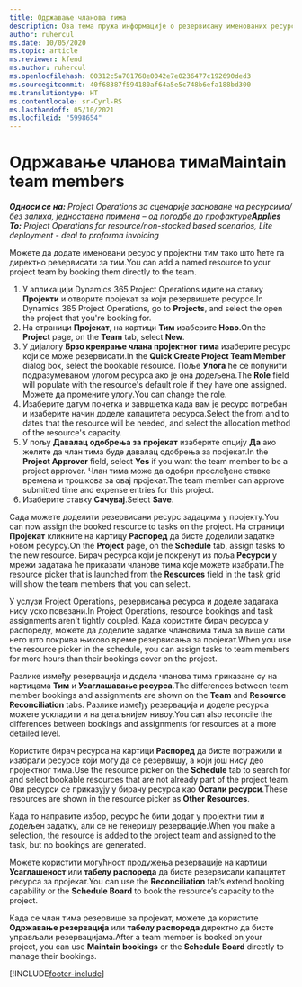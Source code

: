 ```yaml
---
title: Одржавање чланова тима
description: Ова тема пружа информације о резервисању именованих ресурса за тимове пројекта и њиховом додељивању задацима.
author: ruhercul
ms.date: 10/05/2020
ms.topic: article
ms.reviewer: kfend
ms.author: ruhercul
ms.openlocfilehash: 00312c5a701768e0042e7e0236477c192690ded3
ms.sourcegitcommit: 40f68387f594180af64a5e5c748b6efa188bd300
ms.translationtype: HT
ms.contentlocale: sr-Cyrl-RS
ms.lasthandoff: 05/10/2021
ms.locfileid: "5998654"
---
```

# <a name="maintain-team-members"></a><span data-ttu-id="ad0c7-103">Одржавање чланова тима</span><span class="sxs-lookup"><span data-stu-id="ad0c7-103">Maintain team members</span></span>

<span data-ttu-id="ad0c7-104">_**Односи се на:** Project Operations за сценарије засноване на ресурсима/без залиха, једноставна примена – од погодбе до профактуре_</span><span class="sxs-lookup"><span data-stu-id="ad0c7-104">_**Applies To:** Project Operations for resource/non-stocked based scenarios, Lite deployment - deal to proforma invoicing_</span></span>

<span data-ttu-id="ad0c7-105">Можете да додате именовани ресурс у пројектни тим тако што ћете га директно резервисати за тим.</span><span class="sxs-lookup"><span data-stu-id="ad0c7-105">You can add a named resource to your project team by booking them directly to the team.</span></span>

1. <span data-ttu-id="ad0c7-106">У апликацији Dynamics 365 Project Operations идите на ставку **Пројекти** и отворите пројекат за који резервишете ресурсе.</span><span class="sxs-lookup"><span data-stu-id="ad0c7-106">In Dynamics 365 Project Operations, go to **Projects**, and select the open the project that you're booking for.</span></span>
2. <span data-ttu-id="ad0c7-107">На страници **Пројекат**, на картици **Тим** изаберите **Ново**.</span><span class="sxs-lookup"><span data-stu-id="ad0c7-107">On the **Project** page, on the **Team** tab, select **New**.</span></span> 
3. <span data-ttu-id="ad0c7-108">У дијалогу **Брзо креирање члана пројектног тима** изаберите ресурс који се може резервисати.</span><span class="sxs-lookup"><span data-stu-id="ad0c7-108">In the **Quick Create Project Team Member** dialog box, select the bookable resource.</span></span> <span data-ttu-id="ad0c7-109">Поље **Улога** ће се попунити подразумеваном улогом ресурса ако је она додељена.</span><span class="sxs-lookup"><span data-stu-id="ad0c7-109">The **Role** field will populate with the resource's default role if they have one assigned.</span></span> <span data-ttu-id="ad0c7-110">Можете да промените улогу.</span><span class="sxs-lookup"><span data-stu-id="ad0c7-110">You can change the role.</span></span> 
4. <span data-ttu-id="ad0c7-111">Изаберите датум почетка и завршетка када вам је ресурс потребан и изаберите начин доделе капацитета ресурса.</span><span class="sxs-lookup"><span data-stu-id="ad0c7-111">Select the from and to dates that the resource will be needed, and select the allocation method of the resource's capacity.</span></span> 
5. <span data-ttu-id="ad0c7-112">У пољу **Давалац одобрења за пројекат** изаберите опцију **Да** ако желите да члан тима буде давалац одобрења за пројекат.</span><span class="sxs-lookup"><span data-stu-id="ad0c7-112">In the **Project Approver** field, select **Yes** if you want the team member to be a project approver.</span></span> <span data-ttu-id="ad0c7-113">Члан тима може да одобри прослеђене ставке времена и трошкова за овај пројекат.</span><span class="sxs-lookup"><span data-stu-id="ad0c7-113">The team member can approve submitted time and expense entries for this project.</span></span> 
6. <span data-ttu-id="ad0c7-114">Изаберите ставку **Сачувај**.</span><span class="sxs-lookup"><span data-stu-id="ad0c7-114">Select **Save**.</span></span>

<span data-ttu-id="ad0c7-115">Сада можете доделити резервисани ресурс задацима у пројекту.</span><span class="sxs-lookup"><span data-stu-id="ad0c7-115">You can now assign the booked resource to tasks on the project.</span></span> <span data-ttu-id="ad0c7-116">На страници **Пројекат** кликните на картицу **Распоред** да бисте доделили задатке новом ресурсу.</span><span class="sxs-lookup"><span data-stu-id="ad0c7-116">On the **Project** page, on the **Schedule** tab, assign tasks to the new resource.</span></span> <span data-ttu-id="ad0c7-117">Бирач ресурса који је покренут из поља **Ресурси** у мрежи задатака ће приказати чланове тима које можете изабрати.</span><span class="sxs-lookup"><span data-stu-id="ad0c7-117">The resource picker that is launched from the **Resources** field in the task grid will show the team members that you can select.</span></span>


<span data-ttu-id="ad0c7-118">У услузи Project Operations, резервисања ресурса и доделе задатака нису уско повезани.</span><span class="sxs-lookup"><span data-stu-id="ad0c7-118">In Project Operations, resource bookings and task assignments aren't tightly coupled.</span></span> <span data-ttu-id="ad0c7-119">Када користите бирач ресурса у распореду, можете да доделите задатке члановима тима за више сати него што покрива њихово време резервисања за пројекат.</span><span class="sxs-lookup"><span data-stu-id="ad0c7-119">When you use the resource picker in the schedule, you can assign tasks to team members for more hours than their bookings cover on the project.</span></span>

<span data-ttu-id="ad0c7-120">Разлике између резервација и додела чланова тима приказане су на картицама **Тим** и **Усаглашавање ресурса**.</span><span class="sxs-lookup"><span data-stu-id="ad0c7-120">The differences between team member bookings and assignments are shown on the **Team** and **Resource Reconciliation** tabs.</span></span> <span data-ttu-id="ad0c7-121">Разлике између резервација и доделе ресурса можете ускладити и на детаљнијем нивоу.</span><span class="sxs-lookup"><span data-stu-id="ad0c7-121">You can also reconcile the differences between bookings and assignments for resources at a more detailed level.</span></span>

<span data-ttu-id="ad0c7-122">Користите бирач ресурса на картици **Распоред** да бисте потражили и изабрали ресурсе који могу да се резервишу, а који још нису део пројектног тима.</span><span class="sxs-lookup"><span data-stu-id="ad0c7-122">Use the resource picker on the **Schedule** tab to search for and select bookable resources that are not already part of the project team.</span></span> <span data-ttu-id="ad0c7-123">Ови ресурси се приказују у бирачу ресурса као **Остали ресурси**.</span><span class="sxs-lookup"><span data-stu-id="ad0c7-123">These resources are shown in the resource picker as **Other Resources**.</span></span>

<span data-ttu-id="ad0c7-124">Када то направите избор, ресурс ће бити додат у пројектни тим и додељен задатку, али се не генеришу резервације.</span><span class="sxs-lookup"><span data-stu-id="ad0c7-124">When you make a selection, the resource is added to the project team and assigned to the task, but no bookings are generated.</span></span>

<span data-ttu-id="ad0c7-125">Можете користити могућност продужења резервације на картици **Усаглашеност** или **табелу распореда** да бисте резервисали капацитет ресурса за пројекат.</span><span class="sxs-lookup"><span data-stu-id="ad0c7-125">You can use the **Reconciliation** tab’s extend booking capability or the **Schedule Board** to book the resource’s capacity to the project.</span></span>

<span data-ttu-id="ad0c7-126">Када се члан тима резервише за пројекат, можете да користите **Одржавање резервација** или **табелу распореда** директно да бисте управљали резервацијама.</span><span class="sxs-lookup"><span data-stu-id="ad0c7-126">After a team member is booked on your project, you can use **Maintain bookings** or the **Schedule Board** directly to manage their bookings.</span></span>


[!INCLUDE[footer-include](../includes/footer-banner.md)]